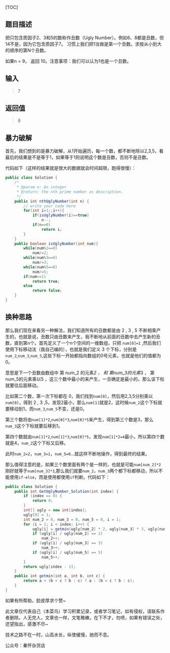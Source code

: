 [TOC]

## 题目描述
把只包含质因子2、3和5的数称作丑数（Ugly Number）。例如6、8都是丑数，但14不是，因为它包含质因子7。 习惯上我们把1当做是第一个丑数。求按从小到大的顺序的第N个丑数。

如果n = 9， 返回 10。注意事项：我们可以认为1也是一个丑数。

## 输入
> 7

## 返回值
> 8 

## 暴力破解
首先，我们想到的是暴力破解，从1开始遍历，每一个数，都不断地除以2,3,5，看最后的结果是不是等于1，如果等于1则说明这个数是丑数，否则不是丑数。

代码如下（这样的结果就是很大的数据就会时间超限，跑得很慢）：
``` java
public class Solution {
    /*
     * @param n: An integer
     * @return: the nth prime number as description.
     */
    public int nthUglyNumber(int n) {
        // write your code here
        for(int i=1;;i++){
            if(isUglyNumber(i)==true)
                n--;
            if(n==0)
                return i;
        }
    }
    public boolean isUglyNumber(int num){
        while(num%2==0)
            num/=2;
        while(num%3==0)
            num/=3;
        while(num%5==0)
            num/=5;
        if(num==1)
            return true;
        else 
            return false;
    }
}
```

## 换种思路
那么我们现在来看另一种解法，我们知道所有的丑数都是由 2 , 3 , 5 不断相乘产生的，也就是说，丑数只由丑数来产生，我不断地从前面的丑数中去产生新的丑数，直到第n个。首先定义了一个n个空间的一维数组，只把 `num[0]=1` ,然后我们使用下标移动法（我自己编的），也就是我们定义 3 个下标，分别是`num_2`,`num_3`,`num_5`,这些下标一开始都指向数组的0号元素，也就是他们的值都为0。

意思是下一个丑数由数组中 第 num_2 的元素*2 ， 和 第num_3的元素*3 ， 第num_5的元素乘以5 ，这三个数中最小的来产生，一旦确定是最小的，那么该下标就要往后面移动。

比如第二个数，第一次下标都在 0，我们找到`num[0]`，然后用2,3,5分别乘以`num[0]`，得到 2 , 3 ,5，发现2最小，那么`num[1]`就是2，这时候`num_2`这个下标就要移动到1，而`num_3`,`num_5`不变，还是0。

第三个数将由`num[1]*2`,`num[0]*3`,`num[0]*5`来产生，得到第三个数是3，那么`num_3`这个下标就要后移到1。

第四个数就由`num[1]*2`,`num[1]*3`,`num[0]*5`，发现`num[1]*2=4`最小，所以第四个数就是4，`num_2`这个下标又后移。

此时`num_2=2`，`num_3=1`，`num_5=0`...就这样不断地操作，得到最终的结果。

那么值得注意的是，如果三个数里面有两个是一样的，也就是可能`num[num_2]*2`刚好就等于`num[num_3]*3`,那么我们就要`num_2`，`num_3`两个都下标都移动，所以不能使用`if-else`，而是使用都使用`if`判断。代码如下：


```java
public class Solution {
    public int GetUglyNumber_Solution(int index) {
        if (index == 0) {
            return 0;
        }
        int[] ugly = new int[index];
        ugly[0] = 1;
        int num_2 = 0, num_3 = 0, num_5 = 0, i = 1;
        for (i = 1; i < index; i++) {
            ugly[i] = getmin(ugly[num_2] * 2, ugly[num_3] * 3, ugly[num_5] * 5);
            if (ugly[i] / ugly[num_2] == 2)
                num_2++;
            if (ugly[i] / ugly[num_3] == 3)
                num_3++;
            if (ugly[i] / ugly[num_5] == 5)
                num_5++;
        }
        return ugly[index - 1];
    }
    public int getmin(int a, int b, int c) {
        return a < (b < c ? b : c) ? a : (b < c ? b : c);
    }
}
```

如果有所帮助，脸皮厚求个赞~

此文章仅代表自己（本菜鸟）学习积累记录，或者学习笔记，如有侵权，请联系作者删除。人无完人，文章也一样，文笔稚嫩，在下不才，勿喷，如果有错误之处，还望指出，感激不尽~

技术之路不在一时，山高水长，纵使缓慢，驰而不息。

公众号：秦怀杂货店







